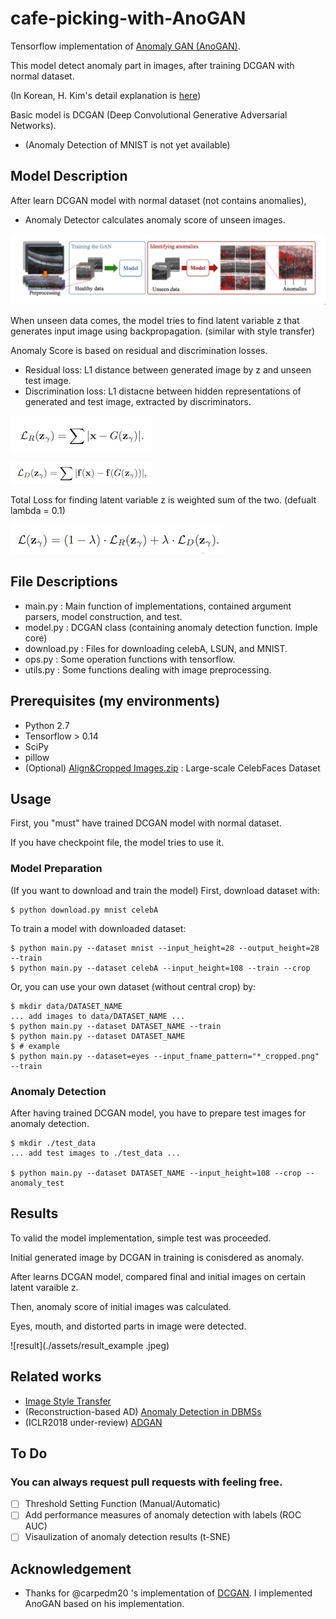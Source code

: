 # cafe-picking-with-AnoGAN

Tensorflow implementation of [Anomaly GAN (AnoGAN)](https://arxiv.org/abs/1703.05921).

This model detect anomaly part in images, after training DCGAN with normal dataset.

(In Korean, H. Kim's detail explanation is [here](https://www.slideshare.net/ssuser06e0c5/anomaly-detection-with-gans))

Basic model is DCGAN (Deep Convolutional Generative Adversarial Networks).

* (Anomaly Detection of MNIST is not yet available)

## Model Description
After learn DCGAN model with normal dataset (not contains anomalies), 

* Anomaly Detector calculates anomaly score of unseen images.


![Model Structure](./assets/model_structure.jpeg)


When unseen data comes, the model tries to find latent variable z that generates input image using backpropagation. (similar with style transfer)

Anomaly Score is based on residual and discrimination losses.
- Residual loss: L1 distance between generated image by z and unseen test image.
- Discrimination loss: L1 distacne between hidden representations of generated and test image, extracted by discriminators.

![Res_Loss](./assets/res_loss.jpeg)


![Discrimination Loss](./assets/dis_loss.jpeg)

Total Loss for finding latent variable z is weighted sum of the two. (defualt lambda = 0.1)


![Total Loss](./assets/t_loss.jpeg)

## File Descriptions
- main.py : Main function of implementations, contained argument parsers, model construction, and test.
- model.py : DCGAN class (containing anomaly detection function. Imple core)
- download.py : Files for downloading celebA, LSUN, and MNIST. 
- ops.py : Some operation functions with tensorflow.
- utils.py : Some functions dealing with image preprocessing.


## Prerequisites (my environments)

- Python 2.7
- Tensorflow > 0.14
- SciPy
- pillow
- (Optional) [Align&Cropped Images.zip](http://mmlab.ie.cuhk.edu.hk/projects/CelebA.html) : Large-scale CelebFaces Dataset


## Usage

First, you "must" have trained DCGAN model with normal dataset.

If you have checkpoint file, the model tries to use it.

### Model Preparation 
(If you want to download and train the model)
First, download dataset with:

    $ python download.py mnist celebA

To train a model with downloaded dataset:

    $ python main.py --dataset mnist --input_height=28 --output_height=28 --train
    $ python main.py --dataset celebA --input_height=108 --train --crop

Or, you can use your own dataset (without central crop) by:

    $ mkdir data/DATASET_NAME
    ... add images to data/DATASET_NAME ...
    $ python main.py --dataset DATASET_NAME --train
    $ python main.py --dataset DATASET_NAME
    $ # example
    $ python main.py --dataset=eyes --input_fname_pattern="*_cropped.png" --train

### Anomaly Detection
After having trained DCGAN model, you have to prepare test images for anomaly detection.

    $ mkdir ./test_data
    ... add test images to ./test_data ...
    
    $ python main.py --dataset DATASET_NAME --input_height=108 --crop --anomaly_test

## Results
To valid the model implementation, simple test was proceeded.

Initial generated image by DCGAN in training is conisdered as anomaly.

After learns DCGAN model, compared final and initial images on certain latent varaible z.

Then, anomaly score of initial images was calculated.

Eyes, mouth, and distorted parts in image were detected.

![result](./assets/result_example .jpeg)

## Related works
- [Image Style Transfer](https://pdfs.semanticscholar.org/7568/d13a82f7afa4be79f09c295940e48ec6db89.pdf)
- (Reconstruction-based AD) [Anomaly Detection in DBMSs](https://arxiv.org/abs/1708.02635)
- (ICLR2018 under-review) [ADGAN](https://openreview.net/forum?id=S1EfylZ0Z)

## To Do
### You can always request pull requests with feeling free.
- [ ] Threshold Setting Function (Manual/Automatic)
- [ ] Add performance measures of anomaly detection with labels (ROC AUC)
- [ ] Visaulization of anomaly detection results (t-SNE)

## Acknowledgement
- Thanks for @carpedm20 's implementation of [DCGAN](https://github.com/carpedm20/DCGAN-tensorflow). I implemented AnoGAN based on his implementation.

